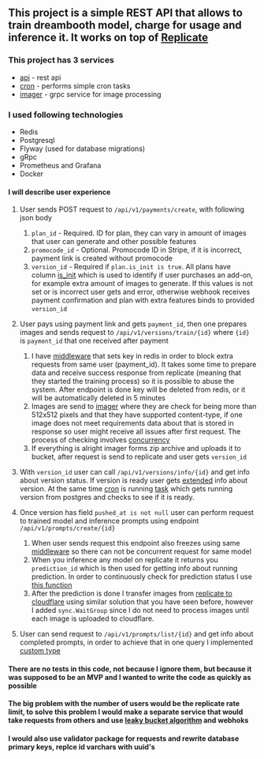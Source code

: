 ## This project is a simple REST API that allows to train dreambooth model, charge for usage and inference it. It works on top of [Replicate](https://replicate.com)

### This project has 3 services
+ [api](./src/services/api) - rest api
+ [cron](./src/services/cron) - performs simple cron tasks
+ [imager](./src/services/imager) - grpc service for image processing

### I used following technologies
+ Redis
+ Postgresql
+ Flyway (used for database migrations)
+ gRpc
+ Prometheus and Grafana
+ Docker

#### I will describe user experience

1. User sends POST request to ``/api/v1/payments/create``, with following json body
   1. ``plan_id`` - Required. ID for plan, they can vary in amount of images that user can generate and other possible features
   2. ``promocode_id`` - Optional. Promocode ID in Stripe, if it is incorrect, payment link is created without promocode
   3. ``version_id`` - Required if ``plan.is_init is true``. All plans have column [is_init](./sql/V2__plans.sql) which is used to identify if user purchases an add-on, for example extra amount of images to generate. If this values is not set or is incorrect user gets and error, otherwise webhook receives payment confirmation and plan with extra features binds to provided ``version_id``

2. User pays using payment link and gets ``payment_id``, then one prepares images and sends request to ``/api/v1/versions/train/{id}`` where ``{id}`` is ``payment_id`` that one received after payment
   1. I have [middleware](./src/services/api/internal/middleware/freeze.go) that sets key in redis in order to block extra requests from same user (payment_id). It takes some time to prepare data and receive success response from replicate (meaning that they started the training process) so it is possible to abuse the system. After endpoint is done key will be deleted from redis, or it will be automatically deleted in 5 minutes
   2. Images are send to [imager](./src/services/imager) where they are check for being more than 512x512 pixels and that they have supported content-type, if one image does not meet requirements data about that is stored in response so user might receive all issues after first request. The process of checking involves [concurrency](https://github.com/artbred/ecomdream/blob/a9384e29da19f5a75808b11427f613865b23b7a6/src/services/imager/server.go#L17-L49)
   3. If everything is alright imager forms zip archive and uploads it to bucket, after request is send to replicate and user gets ``version_id``

3. With ``version_id`` user can call ``/api/v1/versions/info/{id}`` and get info about version status. If version is ready user gets [extended](https://github.com/artbred/ecomdream/blob/a9384e29da19f5a75808b11427f613865b23b7a6/src/domain/models/versions.go#L150-L185) info about version. At the same time [cron](./src/services/cron) is running [task](https://github.com/artbred/ecomdream/blob/a9384e29da19f5a75808b11427f613865b23b7a6/src/services/cron/jobs/push_versions/logic.go#L10-L36) which gets running version from postgres and checks to see if it is ready.

4. Once version has field ``pushed_at is not null`` user can perform request to trained model and inference prompts using endpoint ``/api/v1/prompts/create/{id}``
    1. When user sends request this endpoint also freezes using same [middleware](./src/services/api/internal/middleware/freeze.go) so there can not be concurrent request for same model
   2. When you inference any model on replicate it returns you ``prediction_id`` which is then used for getting info about running prediction. In order to continuously check for prediction status I use [this function](https://github.com/artbred/ecomdream/blob/a9384e29da19f5a75808b11427f613865b23b7a6/src/domain/replicate/predictions.go#L75-L121)
   3. After the prediction is done I transfer images from [replicate to cloudflare](https://github.com/artbred/ecomdream/blob/aae457464b3f2f0f38d62e97b20ddc1561df5c58/src/services/api/core/v1/prompts/images.go#L12-L38) using similar solution that you have seen before, however I added ``sync.WaitGroup`` since I do not need to process images until each image is uploaded to cloudflare.

5. User can send request to ``/api/v1/prompts/list/{id}`` and get info about completed prompts, in order to achieve that in one query I implemented [custom type](https://github.com/artbred/ecomdream/blob/a9384e29da19f5a75808b11427f613865b23b7a6/src/domain/models/images.go#L25-L51)

#### There are no tests in this code, not because I ignore them, but because it was supposed to be an MVP and I wanted to write the code as quickly as possible

#### The big problem with the number of users would be the replicate rate limit, to solve this problem I would make a separate service that would take requests from others and use [leaky bucket algorithm](https://github.com/uber-go/ratelimit) and webhoks 

#### I would also use validator package for requests and rewrite database primary keys, replce id varchars with uuid's
